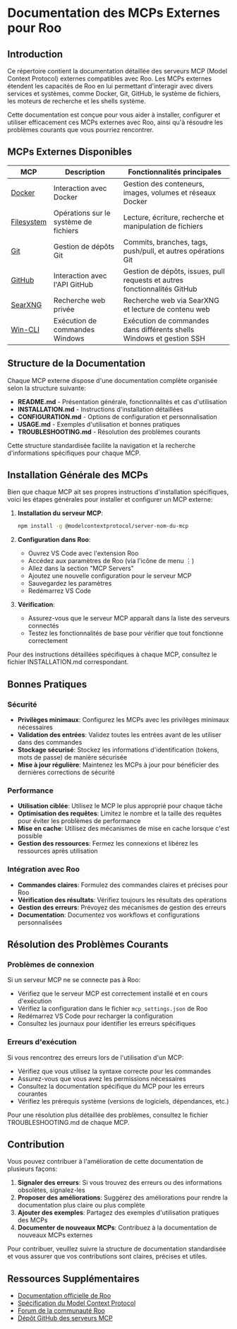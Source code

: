 # Documentation des MCPs Externes pour Roo

<!-- START_SECTION: introduction -->
## Introduction

Ce répertoire contient la documentation détaillée des serveurs MCP (Model Context Protocol) externes compatibles avec Roo. Les MCPs externes étendent les capacités de Roo en lui permettant d'interagir avec divers services et systèmes, comme Docker, Git, GitHub, le système de fichiers, les moteurs de recherche et les shells système.

Cette documentation est conçue pour vous aider à installer, configurer et utiliser efficacement ces MCPs externes avec Roo, ainsi qu'à résoudre les problèmes courants que vous pourriez rencontrer.
<!-- END_SECTION: introduction -->

<!-- START_SECTION: available_mcps -->
## MCPs Externes Disponibles

| MCP | Description | Fonctionnalités principales |
|-----|-------------|----------------------------|
| [Docker](./docker/) | Interaction avec Docker | Gestion des conteneurs, images, volumes et réseaux Docker |
| [Filesystem](./filesystem/) | Opérations sur le système de fichiers | Lecture, écriture, recherche et manipulation de fichiers |
| [Git](./git/) | Gestion de dépôts Git | Commits, branches, tags, push/pull, et autres opérations Git |
| [GitHub](./github/) | Interaction avec l'API GitHub | Gestion de dépôts, issues, pull requests et autres fonctionnalités GitHub |
| [SearXNG](./searxng/) | Recherche web privée | Recherche web via SearXNG et lecture de contenu web |
| [Win-CLI](./win-cli/) | Exécution de commandes Windows | Exécution de commandes dans différents shells Windows et gestion SSH |
<!-- END_SECTION: available_mcps -->

<!-- START_SECTION: documentation_structure -->
## Structure de la Documentation

Chaque MCP externe dispose d'une documentation complète organisée selon la structure suivante:

- **README.md** - Présentation générale, fonctionnalités et cas d'utilisation
- **INSTALLATION.md** - Instructions d'installation détaillées
- **CONFIGURATION.md** - Options de configuration et personnalisation
- **USAGE.md** - Exemples d'utilisation et bonnes pratiques
- **TROUBLESHOOTING.md** - Résolution des problèmes courants

Cette structure standardisée facilite la navigation et la recherche d'informations spécifiques pour chaque MCP.
<!-- END_SECTION: documentation_structure -->

<!-- START_SECTION: general_installation -->
## Installation Générale des MCPs

Bien que chaque MCP ait ses propres instructions d'installation spécifiques, voici les étapes générales pour installer et configurer un MCP externe:

1. **Installation du serveur MCP**:
   ```bash
   npm install -g @modelcontextprotocol/server-nom-du-mcp
   ```

2. **Configuration dans Roo**:
   - Ouvrez VS Code avec l'extension Roo
   - Accédez aux paramètres de Roo (via l'icône de menu ⋮)
   - Allez dans la section "MCP Servers"
   - Ajoutez une nouvelle configuration pour le serveur MCP
   - Sauvegardez les paramètres
   - Redémarrez VS Code

3. **Vérification**:
   - Assurez-vous que le serveur MCP apparaît dans la liste des serveurs connectés
   - Testez les fonctionnalités de base pour vérifier que tout fonctionne correctement

Pour des instructions détaillées spécifiques à chaque MCP, consultez le fichier INSTALLATION.md correspondant.
<!-- END_SECTION: general_installation -->

<!-- START_SECTION: best_practices -->
## Bonnes Pratiques

### Sécurité

- **Privilèges minimaux**: Configurez les MCPs avec les privilèges minimaux nécessaires
- **Validation des entrées**: Validez toutes les entrées avant de les utiliser dans des commandes
- **Stockage sécurisé**: Stockez les informations d'identification (tokens, mots de passe) de manière sécurisée
- **Mise à jour régulière**: Maintenez les MCPs à jour pour bénéficier des dernières corrections de sécurité

### Performance

- **Utilisation ciblée**: Utilisez le MCP le plus approprié pour chaque tâche
- **Optimisation des requêtes**: Limitez le nombre et la taille des requêtes pour éviter les problèmes de performance
- **Mise en cache**: Utilisez des mécanismes de mise en cache lorsque c'est possible
- **Gestion des ressources**: Fermez les connexions et libérez les ressources après utilisation

### Intégration avec Roo

- **Commandes claires**: Formulez des commandes claires et précises pour Roo
- **Vérification des résultats**: Vérifiez toujours les résultats des opérations
- **Gestion des erreurs**: Prévoyez des mécanismes de gestion des erreurs
- **Documentation**: Documentez vos workflows et configurations personnalisées
<!-- END_SECTION: best_practices -->

<!-- START_SECTION: troubleshooting -->
## Résolution des Problèmes Courants

### Problèmes de connexion

Si un serveur MCP ne se connecte pas à Roo:
- Vérifiez que le serveur MCP est correctement installé et en cours d'exécution
- Vérifiez la configuration dans le fichier `mcp_settings.json` de Roo
- Redémarrez VS Code pour recharger la configuration
- Consultez les journaux pour identifier les erreurs spécifiques

### Erreurs d'exécution

Si vous rencontrez des erreurs lors de l'utilisation d'un MCP:
- Vérifiez que vous utilisez la syntaxe correcte pour les commandes
- Assurez-vous que vous avez les permissions nécessaires
- Consultez la documentation spécifique du MCP pour les erreurs courantes
- Vérifiez les prérequis système (versions de logiciels, dépendances, etc.)

Pour une résolution plus détaillée des problèmes, consultez le fichier TROUBLESHOOTING.md de chaque MCP.
<!-- END_SECTION: troubleshooting -->

<!-- START_SECTION: contributing -->
## Contribution

Vous pouvez contribuer à l'amélioration de cette documentation de plusieurs façons:

1. **Signaler des erreurs**: Si vous trouvez des erreurs ou des informations obsolètes, signalez-les
2. **Proposer des améliorations**: Suggérez des améliorations pour rendre la documentation plus claire ou plus complète
3. **Ajouter des exemples**: Partagez des exemples d'utilisation pratiques des MCPs
4. **Documenter de nouveaux MCPs**: Contribuez à la documentation de nouveaux MCPs externes

Pour contribuer, veuillez suivre la structure de documentation standardisée et vous assurer que vos contributions sont claires, précises et utiles.
<!-- END_SECTION: contributing -->

<!-- START_SECTION: resources -->
## Ressources Supplémentaires

- [Documentation officielle de Roo](https://docs.roo.ai)
- [Spécification du Model Context Protocol](https://github.com/modelcontextprotocol/mcp)
- [Forum de la communauté Roo](https://community.roo.ai)
- [Dépôt GitHub des serveurs MCP](https://github.com/modelcontextprotocol/servers)
<!-- END_SECTION: resources -->